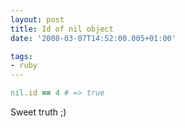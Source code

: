```yaml
---
layout: post
title: Id of nil object
date: '2008-03-07T14:52:00.005+01:00'

tags:
- ruby
---
```


```ruby
nil.id == 4 # => true
```

Sweet truth ;)